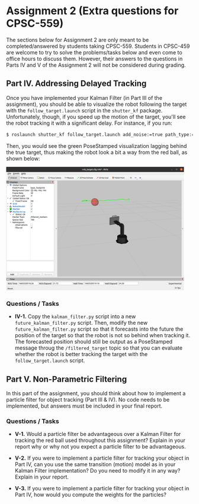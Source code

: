 # Assignment 2 (Extra questions for CPSC-559)

The sections below for Assignment 2 are only meant to be completed/answered by students taking CPSC-559. Students in CPSC-459 are welcome to try to solve the problems/tasks below and even come to office hours to discuss them. However, their answers to the questions in Parts IV and V of the Assignment 2 will not be considered during grading.

## Part IV. Addressing Delayed Tracking

Once you have implemented your Kalman Filter (in Part III of the assignment), you should
be able to visualize the robot following the target with the `follow_target.launch` script in the `shutter_kf` package. Unfortunately, though, if you speed up the motion of the target, you'll see the robot tracking it with a significant delay. For instance, if you run:

```bash
$ roslaunch shutter_kf follow_target.launch add_noise:=true path_type:=circular fast_target:=true
```

Then, you would see the green PoseStamped visualization lagging behind the true target, thus making the robot
look a bit a way from the red ball, as shown below:

<img src="docs/shutter_delay.png" width="480"/>

### Questions / Tasks

- **IV-1.** Copy the `kalman_filter.py` script into a new `future_kalman_filter.py` script. Then, modify the new `future_kalman_filter.py`
script so that it forecasts into the future the position of the target so that the robot is not so behind when tracking it. The forecasted
position should still be output as a PoseStamped message throug the `/filtered_target` topic so that you can evaluate whether the robot
is better tracking the target with the `follow_target.launch` script.



## Part V. Non-Parametric Filtering

In this part of the assignment, you should think about how to implement a particle filter for object tracking (Part III & IV). No code needs to be implemented, but answers must be included in your final report.

### Questions / Tasks

- **V-1.** Would a particle filter be advantageous over a Kalman Filter for tracking the red ball used throughout this assignment? Explain in your report why or why not you expect a particle filter to be advantageous.

- **V-2.** If you were to implement a particle filter for tracking your object in Part IV, can you use the same transition (motion) model as in your Kalman Filter implementation? Do you need to modify it in any way? Explain in your report.

- **V-3.** If you were to implement a particle filter for tracking your object in Part IV, how would you compute the weights for the particles?
